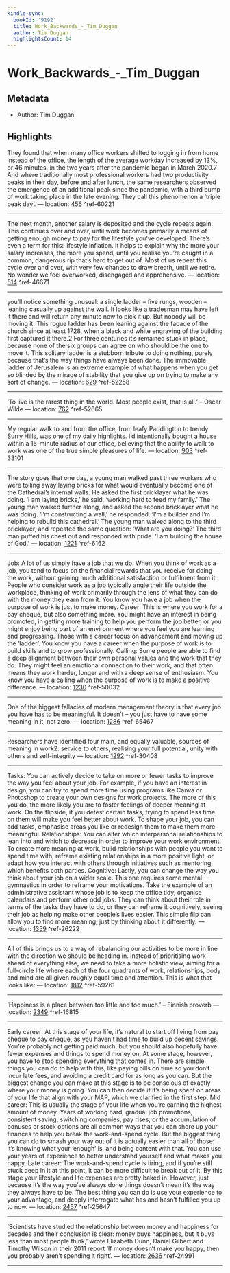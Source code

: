 ```yaml
---
kindle-sync:
  bookId: '9192'
  title: Work_Backwards_-_Tim_Duggan
  author: Tim Duggan
  highlightsCount: 14
---
```

# Work_Backwards_-_Tim_Duggan
## Metadata
* Author: Tim Duggan

## Highlights
They found that when many office workers shifted to logging in from home instead of the office, the length of the average workday increased by 13%, or 46 minutes, in the two years after the pandemic began in March 2020.7 And where traditionally most professional workers had two productivity peaks in their day, before and after lunch, the same researchers observed the emergence of an additional peak since the pandemic, with a third bump of work taking place in the late evening. They call this phenomenon a ‘triple peak day’. — location: [456]() ^ref-60221

---
The next month, another salary is deposited and the cycle repeats again. This continues over and over, until work becomes primarily a means of getting enough money to pay for the lifestyle you’ve developed. There’s even a term for this: lifestyle inflation. It helps to explain why the more your salary increases, the more you spend, until you realise you’re caught in a common, dangerous rip that’s hard to get out of. Most of us repeat this cycle over and over, with very few chances to draw breath, until we retire. No wonder we feel overworked, disengaged and apprehensive. — location: [514]() ^ref-46671

---
you’ll notice something unusual: a single ladder – five rungs, wooden – leaning casually up against the wall. It looks like a tradesman may have left it there and will return any minute now to pick it up. But nobody will be moving it. This rogue ladder has been leaning against the facade of the church since at least 1728, when a black and white engraving of the building first captured it there.2 For three centuries it’s remained stuck in place, because none of the six groups can agree on who should be the one to move it. This solitary ladder is a stubborn tribute to doing nothing, purely because that’s the way things have always been done. The immovable ladder of Jerusalem is an extreme example of what happens when you get so blinded by the mirage of stability that you give up on trying to make any sort of change. — location: [629]() ^ref-52258

---
‘To live is the rarest thing in the world. Most people exist, that is all.’ – Oscar Wilde — location: [762]() ^ref-52665

---
My regular walk to and from the office, from leafy Paddington to trendy Surry Hills, was one of my daily highlights. I’d intentionally bought a house within a 15-minute radius of our office, believing that the ability to walk to work was one of the true simple pleasures of life. — location: [903]() ^ref-33101

---
The story goes that one day, a young man walked past three workers who were toiling away laying bricks for what would eventually become one of the Cathedral’s internal walls. He asked the first bricklayer what he was doing. ‘I am laying bricks,’ he said, ‘working hard to feed my family.’ The young man walked further along, and asked the second bricklayer what he was doing. ‘I’m constructing a wall,’ he responded. ‘I’m a builder and I’m helping to rebuild this cathedral.’ The young man walked along to the third bricklayer, and repeated the same question: ‘What are you doing?’ The third man puffed his chest out and responded with pride. ‘I am building the house of God.’ — location: [1221]() ^ref-6162

---
Job: A lot of us simply have a job that we do. When you think of work as a job, you tend to focus on the financial rewards that you receive for doing the work, without gaining much additional satisfaction or fulfilment from it. People who consider work as a job typically angle their life outside the workplace, thinking of work primarily through the lens of what they can do with the money they earn from it. You know you have a job when the purpose of work is just to make money. Career: This is where you work for a pay cheque, but also something more. You might have an interest in being promoted, in getting more training to help you perform the job better, or you might enjoy being part of an environment where you feel you are learning and progressing. Those with a career focus on advancement and moving up the ‘ladder’. You know you have a career when the purpose of work is to build skills and to grow professionally. Calling: Some people are able to find a deep alignment between their own personal values and the work that they do. They might feel an emotional connection to their work, and that often means they work harder, longer and with a deep sense of enthusiasm. You know you have a calling when the purpose of work is to make a positive difference. — location: [1230]() ^ref-50032

---
One of the biggest fallacies of modern management theory is that every job you have has to be meaningful. It doesn’t – you just have to have some meaning in it, not zero. — location: [1286]() ^ref-65467

---
Researchers have identified four main, and equally valuable, sources of meaning in work2: service to others, realising your full potential, unity with others and self-integrity — location: [1292]() ^ref-30408

---
Tasks: You can actively decide to take on more or fewer tasks to improve the way you feel about your job. For example, if you have an interest in design, you can try to spend more time using programs like Canva or Photoshop to create your own designs for work projects. The more of this you do, the more likely you are to foster feelings of deeper meaning at work. On the flipside, if you detest certain tasks, trying to spend less time on them will make you feel better about work. To shape your job, you can add tasks, emphasise areas you like or redesign them to make them more meaningful. Relationships: You can alter which interpersonal relationships to lean into and which to decrease in order to improve your work environment. To create more meaning at work, build relationships with people you want to spend time with, reframe existing relationships in a more positive light, or adapt how you interact with others through initiatives such as mentoring, which benefits both parties. Cognitive: Lastly, you can change the way you think about your job on a wider scale. This one requires some mental gymnastics in order to reframe your motivations. Take the example of an administrative assistant whose job is to keep the office tidy, organise calendars and perform other odd jobs. They can think about their role in terms of the tasks they have to do, or they can reframe it cognitively, seeing their job as helping make other people’s lives easier. This simple flip can allow you to find more meaning, just by thinking about it differently. — location: [1359]() ^ref-26222

---
All of this brings us to a way of rebalancing our activities to be more in line with the direction we should be heading in. Instead of prioritising work ahead of everything else, we need to take a more holistic view, aiming for a full-circle life where each of the four quadrants of work, relationships, body and mind are all given roughly equal time and attention. This is what that looks like: — location: [1812]() ^ref-59261

---
‘Happiness is a place between too little and too much.’ – Finnish proverb — location: [2349]() ^ref-16815

---
Early career: At this stage of your life, it’s natural to start off living from pay cheque to pay cheque, as you haven’t had time to build up decent savings. You’re probably not getting paid much, but you should also hopefully have fewer expenses and things to spend money on. At some stage, however, you have to stop spending everything that comes in. There are simple things you can do to help with this, like paying bills on time so you don’t incur late fees, and avoiding a credit card for as long as you can. But the biggest change you can make at this stage is to be conscious of exactly where your money is going. You can then decide if it’s being spent on areas of your life that align with your MAP, which we clarified in the first step. Mid career: This is usually the stage of your life when you’re earning the highest amount of money. Years of working hard, gradual job promotions, consistent saving, switching companies, pay rises, or the accumulation of bonuses or stock options are all common ways that you can shore up your finances to help you break the work-and-spend cycle. But the biggest thing you can do to smash your way out of it is actually easier than all of those: it’s knowing what your ‘enough’ is, and being content with that. You can use your years of experience to better understand yourself and what makes you happy. Late career: The work-and-spend cycle is tiring, and if you’re still stuck deep in it at this point, it can be more difficult to break out of it. By this stage your lifestyle and life expenses are pretty baked in. However, just because it’s the way you’ve always done things doesn’t mean it’s the way they always have to be. The best thing you can do is use your experience to your advantage, and deeply interrogate what has and hasn’t fulfilled you up to now. — location: [2457]() ^ref-25647

---
‘Scientists have studied the relationship between money and happiness for decades and their conclusion is clear: money buys happiness, but it buys less than most people think,’ wrote Elizabeth Dunn, Daniel Gilbert and Timothy Wilson in their 2011 report ‘If money doesn’t make you happy, then you probably aren’t spending it right’. — location: [2636]() ^ref-24991

---
